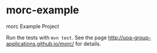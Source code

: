 morc-example
===============

morc Example Project

Run the tests with `mvn test`. See the page http://uoa-group-applications.github.io/morc/ for details.
